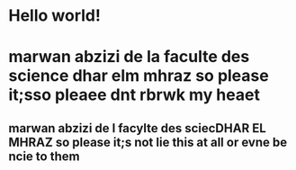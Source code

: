 # Hello world!
<h1>
  marwan abzizi de la faculte des science dhar elm  mhraz so please it;sso pleaee dnt rbrwk my heaet 
</h1>
<h2>
  marwan abzizi de l facylte des sciecDHAR EL MHRAZ so please it;s not lie this at all or evne be ncie to them 
</h2>
<h3>
  
</h3>
<h4>
  
  
</h4>
<h5>
  
</h5>

<picture>
  
</picture>






